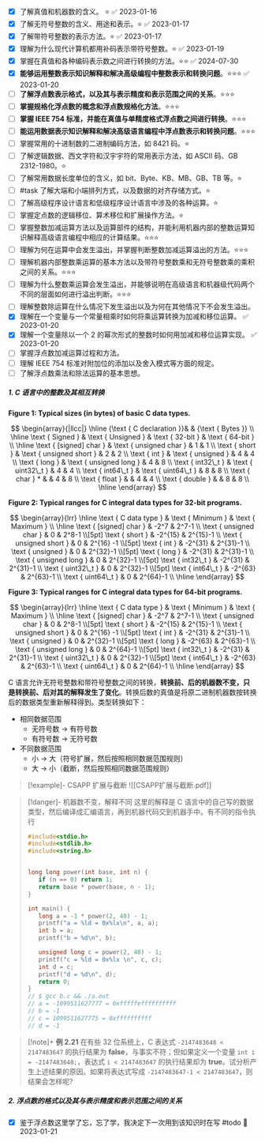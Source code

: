 - [x] 了解真值和机器数的含义。 ⭐️ ✅ 2023-01-16
- [x] 了解无符号整数的含义、用途和表示。⭐️ ✅ 2023-01-17
- [x] 了解带符号整数的表示方法。⭐️ ✅ 2023-01-17
- [x] 理解为什么现代计算机都用补码表示带符号整数。⭐️ ✅ 2023-01-19
- [x] 掌握在真值和各种编码表示数之间进行转换的方法。⭐️⭐️ ✅ 2024-07-30
- [x] **能够运用整数表示知识解释和解决高级编程中整数表示和转换问题**。⭐️⭐️⭐️ ✅ 2023-01-20
- [ ] **了解浮点数表示格式，以及其与表示精度和表示范围之间的关系**。⭐️⭐️⭐️
- [ ] **掌握规格化浮点数的概念和浮点数规格化方法**。⭐️⭐️⭐️
- [ ] **掌握 IEEE 754 标准，并能在真值与单精度格式浮点数之间进行转换**。⭐️⭐️⭐️
- [ ] **能运用数据表示知识解释和解决高级语言编程中浮点数表示和转换问题**。⭐️⭐️⭐️
- [ ] 掌握常用的十进制数的二进制编码方法，如 8421 码。⭐️
- [ ] 了解逻辑数据、西文字符和汉宇宇符的常用表示方法，如 ASCII 码、GB 2312-1980。⭐️
- [ ] 了解常用数据长度单位的含义，如 bit、Byte、KB、MB、GB、TB 等。⭐️
- [ ] #task 了解大端和小端排列方式，以及数据的对齐存储方式。⭐️
- [ ] 了解高级程序设计语言和低级程序设计语言中涉及的各种运算。⭐️
- [ ] 掌握定点数的逻辑移位、算术移位和扩展操作方法。⭐️
- [ ] 掌握整数加减运算方法以及运算部件的结构，并能利用机器内部的整数运算知识解释高级语言编程中相应的计算结果。⭐️⭐️⭐️
- [ ] 理解为何在运算中会发生溢出，并掌握判断整数加减运算溢出的方法。⭐️⭐️⭐️
- [ ] 理解机器内部整数乘运算的基本方法以及带符号整数乘和无符号整数乘的乘积之间的关系。⭐️⭐️⭐️
- [ ] 理解为什么整数乘运算会发生溢出，并能够说明在高级语言和机器级代码两个不同的层面如何进行溢出判断。⭐️⭐️⭐️
- [ ] 理解整数除运算在什么情况下发生溢出以及为何在其他情况下不会发生溢出。
- [x] 理解在一个变量与一个常量相乘时如何将乘运算转换为加减和移位运算。 ✅ 2023-01-20
- [x] 理解一个变量除以一个 2 的幂次形式的整数时如何用加减和移位运算实现。 ✅ 2023-01-20
- [ ] 掌握浮点数加减运算过程和方法。
- [ ] 理解 IEEE 754 标准对附加位的添加以及舍入模式等方面的规定。
- [ ] 了解浮点数乘法和除法运算的基本思想。

##### 1. C 语言中的整数及其相互转换

**Figure 1: Typical sizes (in bytes) of basic C data types.**

$$
\begin{array}{|llcc|}
\hline {\text { C declaration }}& & {\text { Bytes }} \\
\hline \text { Signed } & \text { Unsigned } & \text { 32-bit } & \text { 64-bit } \\
\hline \text { [signed] char } & \text { unsigned char } & 1 & 1 \\
\text { short } & \text { unsigned short } & 2 & 2 \\
\text { int } & \text { unsigned } & 4 & 4 \\
\text { long } & \text { unsigned long } & 4 & 8 \\
\text { int32\_t } & \text { uint32\_t } & 4 & 4 \\
\text { int64\_t } & \text { uint64\_t } & 8 & 8 \\
\text { char } * & & 4 & 8 \\
\text { float } & & 4 & 4 \\
\text { double } & & 8 & 8 \\
\hline
\end{array}
$$




**Figure 2: Typical ranges for C integral data types for 32-bit programs.**


$$
\begin{array}{lrr}
\hline \text { C data type } & \text { Minimum } & \text { Maximum } \\
\hline \text { [signed] char } & -2^7 & 2^7-1 \\
\text { unsigned char } & 0 & 2^8-1 \\[5pt]
\text { short } & -2^{15} & 2^{15}-1 \\
\text { unsigned short } & 0 & 2^{16} -1 \\[5pt]
\text { int } & -2^{31} & 2^{31}-1 \\
\text { unsigned } & 0 & 2^{32}-1 \\[5pt]
\text { long } & -2^{31} & 2^{31}-1 \\
\text { unsigned long } & 0 & 2^{32}-1 \\[5pt]
\text { int32\_t } & -2^{31} & 2^{31}-1 \\
\text { uint32\_t } & 0 & 2^{32}-1 \\[5pt]
\text { int64\_t } & -2^{63} & 2^{63}-1 \\
\text { uint64\_t } & 0 & 2^{64}-1 \\
\hline
\end{array}
$$


**Figure 3: Typical ranges for C integral data types for 64-bit programs.**

$$
\begin{array}{lrr}
\hline \text { C data type } & \text { Minimum } & \text { Maximum } \\
\hline \text { [signed] char } & -2^7 & 2^7-1 \\
\text { unsigned char } & 0 & 2^8-1 \\[5pt]
\text { short } & -2^{15} & 2^{15}-1 \\
\text { unsigned short } & 0 & 2^{16} -1 \\[5pt]
\text { int } & -2^{31} & 2^{31}-1 \\
\text { unsigned } & 0 & 2^{32}-1 \\[5pt]
\text { long } & -2^{63} & 2^{63}-1 \\
\text { unsigned long } & 0 & 2^{64}-1 \\[5pt]
\text { int32\_t } & -2^{31} & 2^{31}-1 \\
\text { uint32\_t } & 0 & 2^{32}-1 \\[5pt]
\text { int64\_t } & -2^{63} & 2^{63}-1 \\
\text { uint64\_t } & 0 & 2^{64}-1 \\
\hline
\end{array}
$$

C 语言允许无符号整数和带符号整数之间的转换，**转换前、后的机器数不变，只是转换前、后对其的解释发生了变化**。转换后数的真值是将原二进制机器数按转换后的数据类型重新解释得到。类型转换如下：

- 相同数据范围
	- 无符号数 -> 有符号数
	- 有符号数 -> 无符号数
- 不同数据范围
	- 小 -> 大（符号扩展，然后按照相同数据范围规则）
	- 大 -> 小（截断，然后按照相同数据范围规则）

>[!example]- CSAPP 扩展与截断 
>![[CSAPP扩展与截断.pdf]]

>[!danger]- 机器数不变，解释不同
>这里的解释是 C 语言中的自己写的数据类型，然后编译成汇编语言，再到机器代码交到机器手中。有不同的指令执行
>
>```c
>#include<stdio.h>
>#include<stdlib.h>
>#include<string.h>
>
>
>long long power(int base, int n) {
>    if (n == 0) return 1;
>    return base * power(base, n - 1);
>} 
>
>int main() {
>    long a = -1 * power(2, 40) - 1;
>    printf("a = %ld = 0x%lx\n", a, a);
>    int b = a;
>    printf("b = %d\n", b);
>
>    unsigned long c = power(2, 40) - 1;
>    printf("c = %ld = 0x%lx \n", c, c);
>    int d = c;
>    printf("d = %d\n", d);
>    return 0;
>}
>// $ gcc b.c && ./a.out
>// a = -1099511627777 = 0xfffffeffffffffff
>// b = -1
>// c = 1099511627775 = 0xffffffffff
>// d = -1
>```

>[!note]+
**例 2.21** 在有些 32 位系统上，C 表达式 `-2147483648 < 2147483647` 的执行结果为 **false**，与事实不符；但如果定义一个变量 `int i = -2147483648;`，表达式 `i < 2147483647` 的执行结果却为 **true**。试分析产生上述结果的原因。如果将表达式写成 `-2147483647-1 < 2147483647`，则结果会怎样呢?


##### 2. 浮点数的格式以及其与表示精度和表示范围之间的关系

- [x] 鉴于浮点数这里学了忘，忘了学，我决定下一次用到该知识时在写 #todo 🛫 2023-01-21